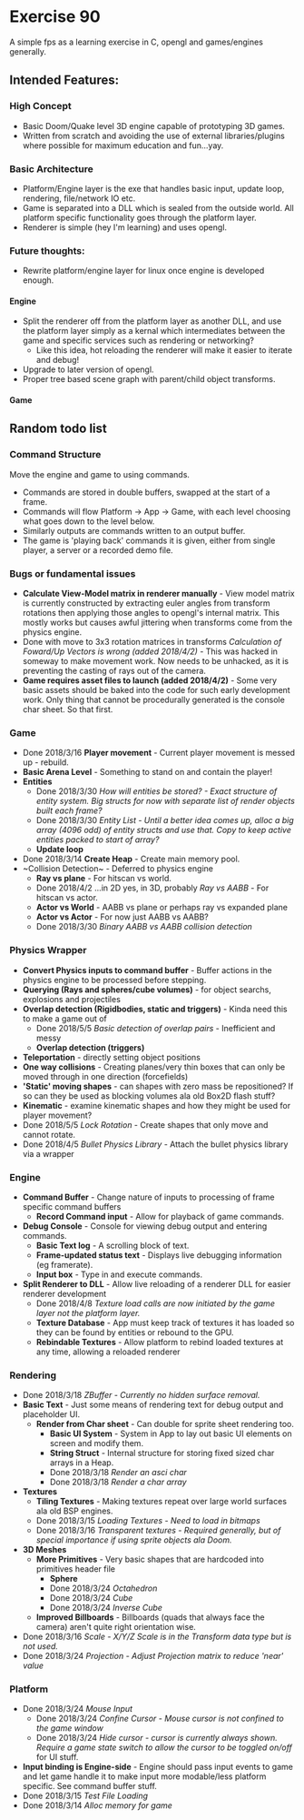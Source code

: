 # Exercise 90
A simple fps as a learning exercise in C, opengl and games/engines generally.

## Intended Features:

### High Concept
* Basic Doom/Quake level 3D engine capable of prototyping 3D games.
* Written from scratch and avoiding the use of external libraries/plugins where possible for maximum education and fun...yay.

### Basic Architecture
* Platform/Engine layer is the exe that handles basic input, update loop, rendering, file/network IO etc.
* Game is separated into a DLL which is sealed from the outside world. All platform specific functionality goes through the platform layer.
* Renderer is simple (hey I'm learning) and uses opengl.

### Future thoughts:
* Rewrite platform/engine layer for linux once engine is developed enough.

#### Engine
* Split the renderer off from the platform layer as another DLL, and use the platform layer simply as a kernal which intermediates between the game and specific services such as rendering or networking?
    * Like this idea, hot reloading the renderer will make it easier to iterate and debug!
* Upgrade to later version of opengl.
* Proper tree based scene graph with parent/child object transforms.

#### Game

## Random todo list

### Command Structure
Move the engine and game to using commands.
* Commands are stored in double buffers, swapped at the start of a frame.
* Commands will flow Platform -> App -> Game, with each level choosing what goes down to the level below.
* Similarly outputs are commands written to an output buffer.
* The game is 'playing back' commands it is given, either from single player, a server or a recorded demo file.

### Bugs or fundamental issues
* **Calculate View-Model matrix in renderer manually** - View model matrix is currently constructed by extracting euler angles from transform rotations then applying those angles to opengl's internal matrix. This mostly works but causes awful jittering when transforms come from the physics engine.
* Done with move to 3x3 rotation matrices in transforms *Calculation of Foward/Up Vectors is wrong (added 2018/4/2)* - This was hacked in someway to make movement work. Now needs to be unhacked, as it is preventing the casting of rays out of the camera.
* **Game requires asset files to launch (added 2018/4/2)** - Some very basic assets should be baked into the code for such early development work. Only thing that cannot be procedurally generated is the console char sheet. So that first.

### Game
* Done 2018/3/16 **Player movement** - Current player movement is messed up - rebuild.
* **Basic Arena Level** - Something to stand on and contain the player!
* **Entities**
    * Done 2018/3/30 *How will entities be stored? - Exact structure of entity system. Big structs for now with separate list of render objects built each frame?*
    * Done 2018/3/30 *Entity List - Until a better idea comes up, alloc a big array (4096 odd) of entity structs and use that.*
    *Copy to keep active entities packed to start of array?*
    * **Update loop**
* Done 2018/3/14 **Create Heap** - Create main memory pool.
* ~Collision Detection~ - Deferred to physics engine
    * **Ray vs plane** - For hitscan vs world.
    * Done 2018/4/2 ...in 2D yes, in 3D, probably *Ray vs AABB* - For hitscan vs actor.
    * **Actor vs World** - AABB vs plane or perhaps ray vs expanded plane
    * **Actor vs Actor** - For now just AABB vs AABB?
    * Done 2018/3/30 *Binary AABB vs AABB collision detection*

### Physics Wrapper
* **Convert Physics inputs to command buffer** - Buffer actions in the physics engine to be processed before stepping.
* **Querying (Rays and spheres/cube volumes)** - for object searchs, explosions and projectiles
* **Overlap detection (Rigidbodies, static and triggers)** - Kinda need this to make a game out of
    * Done 2018/5/5 *Basic detection of overlap pairs* - Inefficient and messy
    * **Overlap detection (triggers)**
* **Teleportation** - directly setting object positions
* **One way collisions** - Creating planes/very thin boxes that can only be moved through in one direction (forcefields)
* **'Static' moving shapes** - can shapes with zero mass be repositioned? If so can they be used as blocking
    volumes ala old Box2D flash stuff?
* **Kinematic** - examine kinematic shapes and how they might be used for player movement?
* Done 2018/5/5 *Lock Rotation* - Create shapes that only move and cannot rotate.
* Done 2018/4/5 *Bullet Physics Library* - Attach the bullet physics library via a wrapper



### Engine
* **Command Buffer** - Change nature of inputs to processing of frame specific command buffers
    * **Record Command input** - Allow for playback of game commands.
* **Debug Console** - Console for viewing debug output and entering commands.
    * **Basic Text log** - A scrolling block of text.
    * **Frame-updated status text** - Displays live debugging information (eg framerate).
    * **Input box** - Type in and execute commands.
* **Split Renderer to DLL** - Allow live reloading of a renderer DLL for easier renderer development
    * Done 2018/4/8 *Texture load calls are now initiated by the game layer not the platform layer.*
    * **Texture Database** - App must keep track of textures it has loaded so they can be found by entities or rebound to the GPU.
    * **Rebindable Textures** - Allow platform to rebind loaded textures at any time, allowing a reloaded renderer

### Rendering
* Done 2018/3/18 *ZBuffer - Currently no hidden surface removal.*
* **Basic Text** - Just some means of rendering text for debug output and placeholder UI.
    * **Render from Char sheet** - Can double for sprite sheet rendering too.
        * **Basic UI System** - System in App to lay out basic UI elements on screen and modify them.
        * **String Struct** - Internal structure for storing fixed sized char arrays in a Heap.
        * Done 2018/3/18 *Render an asci char*
        * Done 2018/3/18 *Render a char array*
* **Textures**
    * **Tiling Textures** - Making textures repeat over large world surfaces ala old BSP engines.
    * Done 2018/3/15 *Loading Textures - Need to load in bitmaps*
    * Done 2018/3/16 *Transparent textures - Required generally, but of special importance if using sprite objects ala Doom.*
* **3D Meshes**
    * **More Primitives** - Very basic shapes that are hardcoded into primitives header file
        * **Sphere**
        * Done 2018/3/24 *Octahedron*
        * Done 2018/3/24 *Cube*
        * Done 2018/3/24 *Inverse Cube*
    * **Improved Billboards** - Billboards (quads that always face the camera) aren't quite right orientation wise.
* Done 2018/3/16 *Scale - X/Y/Z Scale is in the Transform data type but is not used.*
* Done 2018/3/24 *Projection - Adjust Projection matrix to reduce 'near' value*

### Platform
* Done 2018/3/24 *Mouse Input*
    * Done 2018/3/24 *Confine Cursor  - Mouse cursor is not confined to the game window*
    * Done 2018/3/24 *Hide cursor -  cursor is currently always shown. Require a game state switch to allow the cursor to be toggled on/off*
    for UI stuff.
* **Input binding is Engine-side** - Engine should pass input events to game and let game handle it to make input more modable/less platform specific.
    See command buffer stuff.
* Done 2018/3/15 *Test File Loading*
* Done 2018/3/14 *Alloc memory for game*

